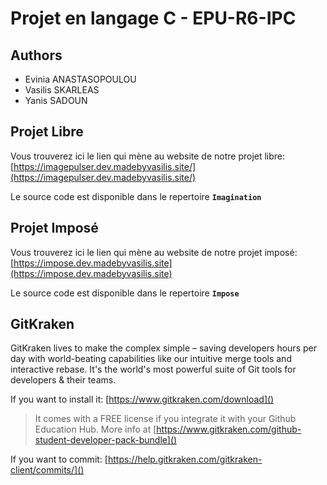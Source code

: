 # Projet en langage C - EPU-R6-IPC

## Authors

* Evinia ANASTASOPOULOU
* Vasilis SKARLEAS
* Yanis SADOUN

## Projet Libre

Vous trouverez ici le lien qui mène au website de notre projet libre: [https://imagepulser.dev.madebyvasilis.site/](https://imagepulser.dev.madebyvasilis.site/)

Le source code est disponible dans le repertoire **`Imagination`**

## Projet Imposé

Vous trouverez ici le lien qui mène au website de notre projet imposé: [https://impose.dev.madebyvasilis.site](https://impose.dev.madebyvasilis.site)

Le source code est disponible dans le repertoire **`Impose`**

## GitKraken

GitKraken lives to make the complex simple – saving developers hours per day with world-beating capabilities like our intuitive merge tools and interactive rebase. It's the world's most powerful suite of Git tools for developers & their teams.

If you want to install it: [https://www.gitkraken.com/download]()

> It comes with a FREE license if you integrate it with your Github Education Hub. More info at [https://www.gitkraken.com/github-student-developer-pack-bundle]()

If you want to commit: [https://help.gitkraken.com/gitkraken-client/commits/]()
